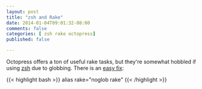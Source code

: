 ```yaml
---
layout: post
title: "zsh and Rake"
date: 2014-01-04T09:01:32-08:00
comments: false
categories: [ zsh rake octopress]
published: false

---
```


Octopress offers a ton of useful rake tasks, but they're somewhat hobbled
if using [zsh](http://www.zsh.org/) due to globbing. There is an [easy fix](https://github.com/imathis/octopress/issues/117):

{{< highlight bash >}}
alias rake="noglob rake"
{{< /highlight >}}

